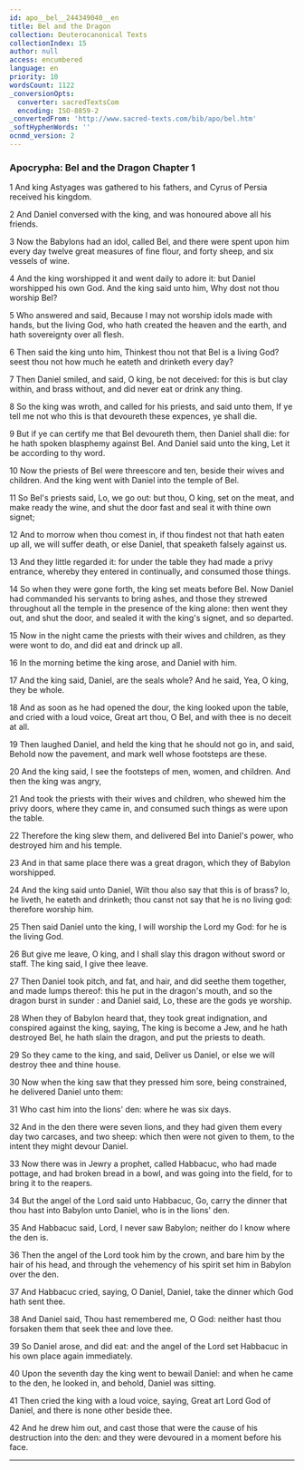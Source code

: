 ```yaml
---
id: apo__bel__244349040__en
title: Bel and the Dragon
collection: Deuterocanonical Texts
collectionIndex: 15
author: null
access: encumbered
language: en
priority: 10
wordsCount: 1122
_conversionOpts:
  converter: sacredTextsCom
  encoding: ISO-8859-2
_convertedFrom: 'http://www.sacred-texts.com/bib/apo/bel.htm'
_softHyphenWords: ''
ocnmd_version: 2
---
```

### Apocrypha: Bel and the Dragon Chapter 1

1 And king Astyages was gathered to his fathers, and Cyrus of Persia received his kingdom.

2 And Daniel conversed with the king, and was honoured above all his friends.

3 Now the Babylons had an idol, called Bel, and there were spent upon him every day twelve great measures of fine flour, and forty sheep, and six vessels of wine.

4 And the king worshipped it and went daily to adore it: but Daniel worshipped his own God. And the king said unto him, Why dost not thou worship Bel?

5 Who answered and said, Because I may not worship idols made with hands, but the living God, who hath created the heaven and the earth, and hath sovereignty over all flesh.

6 Then said the king unto him, Thinkest thou not that Bel is a living God? seest thou not how much he eateth and drinketh every day?

7 Then Daniel smiled, and said, O king, be not deceived: for this is but clay within, and brass without, and did never eat or drink any thing.

8 So the king was wroth, and called for his priests, and said unto them, If ye tell me not who this is that devoureth these expences, ye shall die.

9 But if ye can certify me that Bel devoureth them, then Daniel shall die: for he hath spoken blasphemy against Bel. And Daniel said unto the king, Let it be according to thy word.

10 Now the priests of Bel were threescore and ten, beside their wives and children. And the king went with Daniel into the temple of Bel.

11 So Bel's priests said, Lo, we go out: but thou, O king, set on the meat, and make ready the wine, and shut the door fast and seal it with thine own signet;

12 And to morrow when thou comest in, if thou findest not that hath eaten up all, we will suffer death, or else Daniel, that speaketh falsely against us.

13 And they little regarded it: for under the table they had made a privy entrance, whereby they entered in continually, and consumed those things.

14 So when they were gone forth, the king set meats before Bel. Now Daniel had commanded his servants to bring ashes, and those they strewed throughout all the temple in the presence of the king alone: then went they out, and shut the door, and sealed it with the king's signet, and so departed.

15 Now in the night came the priests with their wives and children, as they were wont to do, and did eat and drinck up all.

16 In the morning betime the king arose, and Daniel with him.

17 And the king said, Daniel, are the seals whole? And he said, Yea, O king, they be whole.

18 And as soon as he had opened the dour, the king looked upon the table, and cried with a loud voice, Great art thou, O Bel, and with thee is no deceit at all.

19 Then laughed Daniel, and held the king that he should not go in, and said, Behold now the pavement, and mark well whose footsteps are these.

20 And the king said, I see the footsteps of men, women, and children. And then the king was angry,

21 And took the priests with their wives and children, who shewed him the privy doors, where they came in, and consumed such things as were upon the table.

22 Therefore the king slew them, and delivered Bel into Daniel's power, who destroyed him and his temple.

23 And in that same place there was a great dragon, which they of Babylon worshipped.

24 And the king said unto Daniel, Wilt thou also say that this is of brass? lo, he liveth, he eateth and drinketh; thou canst not say that he is no living god: therefore worship him.

25 Then said Daniel unto the king, I will worship the Lord my God: for he is the living God.

26 But give me leave, O king, and I shall slay this dragon without sword or staff. The king said, I give thee leave.

27 Then Daniel took pitch, and fat, and hair, and did seethe them together, and made lumps thereof: this he put in the dragon's mouth, and so the dragon burst in sunder : and Daniel said, Lo, these are the gods ye worship.

28 When they of Babylon heard that, they took great indignation, and conspired against the king, saying, The king is become a Jew, and he hath destroyed Bel, he hath slain the dragon, and put the priests to death.

29 So they came to the king, and said, Deliver us Daniel, or else we will destroy thee and thine house.

30 Now when the king saw that they pressed him sore, being constrained, he delivered Daniel unto them:

31 Who cast him into the lions' den: where he was six days.

32 And in the den there were seven lions, and they had given them every day two carcases, and two sheep: which then were not given to them, to the intent they might devour Daniel.

33 Now there was in Jewry a prophet, called Habbacuc, who had made pottage, and had broken bread in a bowl, and was going into the field, for to bring it to the reapers.

34 But the angel of the Lord said unto Habbacuc, Go, carry the dinner that thou hast into Babylon unto Daniel, who is in the lions' den.

35 And Habbacuc said, Lord, I never saw Babylon; neither do I know where the den is.

36 Then the angel of the Lord took him by the crown, and bare him by the hair of his head, and through the vehemency of his spirit set him in Babylon over the den.

37 And Habbacuc cried, saying, O Daniel, Daniel, take the dinner which God hath sent thee.

38 And Daniel said, Thou hast remembered me, O God: neither hast thou forsaken them that seek thee and love thee.

39 So Daniel arose, and did eat: and the angel of the Lord set Habbacuc in his own place again immediately.

40 Upon the seventh day the king went to bewail Daniel: and when he came to the den, he looked in, and behold, Daniel was sitting.

41 Then cried the king with a loud voice, saying, Great art Lord God of Daniel, and there is none other beside thee.

42 And he drew him out, and cast those that were the cause of his destruction into the den: and they were devoured in a moment before his face.

* * *
